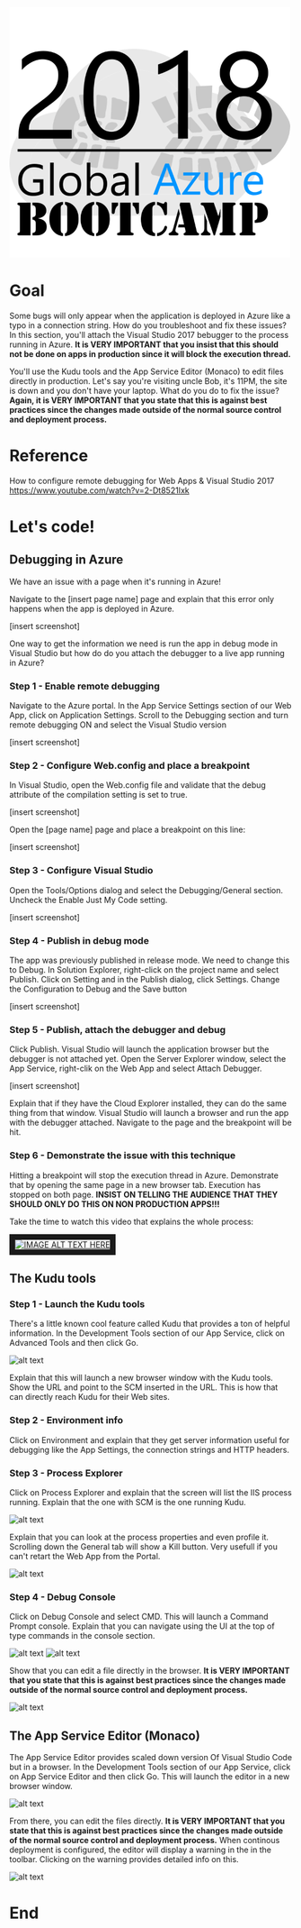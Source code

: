 ![gablogo][gablogo]
# Goal
Some bugs will only appear when the application is deployed in Azure like a typo in a connection string.  How do you troubleshoot and fix these issues?  In this section, you'll attach the Visual Studio 2017 bebugger to the process running in Azure.  **It is VERY IMPORTANT that you insist that this should not be done on apps in production since it will block the execution thread.**

You'll use the Kudu tools and the App Service Editor (Monaco) to edit files directly in production.  Let's say you're visiting uncle Bob, it's 11PM, the site is down and you don't have your laptop.  What do you do to fix the issue?  **Again, it is VERY IMPORTANT that you state that this is against best practices since the changes made outside of the normal source control and deployment process.**

# Reference
How to configure remote debugging for Web Apps & Visual Studio 2017
https://www.youtube.com/watch?v=2-Dt8521Ixk

# Let's code!
## Debugging in Azure
We have an issue with a page when it's running in Azure!

Navigate to the [insert page name] page and explain that this error only happens when the app is deployed in Azure.

[insert screenshot]

One way to get the information we need is run the app in debug mode in Visual Studio but how do do you attach the debugger to a live app running in Azure?

### Step 1 - Enable remote debugging
Navigate to the Azure portal.  In the App Service Settings section of our Web App, click on Application Settings.  Scroll to the Debugging section and turn remote debugging ON and select the Visual Studio version

[insert screenshot]

### Step 2 - Configure Web.config and place a breakpoint
In Visual Studio, open the Web.config file and validate that the debug attribute of the compilation setting is set to true.

[insert screenshot]

Open the [page name] page and place a breakpoint on this line:

[insert screenshot]

### Step 3 - Configure Visual Studio
Open the Tools/Options dialog and select the Debugging/General section.  Uncheck the Enable Just My Code setting.

[insert screenshot]

### Step 4 - Publish in debug mode
The app was previously published in release mode.  We need to change this to Debug.  In Solution Explorer, right-click on the project name and select Publish.  Click on Setting and in the Publish dialog, click Settings.  Change the Configuration to Debug and the Save button

[insert screenshot]

### Step 5 - Publish, attach the debugger and debug
Click Publish.  Visual Studio will launch the application browser but the debugger is not attached yet.  Open the Server Explorer window, select the App Service, right-clik on the Web App and select Attach Debugger.

[insert screenshot]

Explain that if they have the Cloud Explorer installed, they can do the same thing from that window.  Visual Studio will launch a browser and run the app with the debugger attached.  Navigate to the page and the breakpoint will be hit.

### Step 6 - Demonstrate the issue with this technique
Hitting a breakpoint will stop the execution thread in Azure.  Demonstrate that by opening the same page in a new browser tab.  Execution has stopped on both page.  **INSIST ON TELLING THE AUDIENCE THAT THEY SHOULD ONLY DO THIS ON NON PRODUCTION APPS!!!**


Take the time to watch this video that explains the whole process:

<a href="http://www.youtube.com/watch?feature=player_embedded&v=2-Dt8521Ixk" target="_blank"><img src="http://img.youtube.com/vi/2-Dt8521Ixk/0.jpg" 
alt="IMAGE ALT TEXT HERE" width="240" height="180" border="10" /></a>


## The Kudu tools
### Step 1 - Launch the Kudu tools
There's a little known cool feature called Kudu that provides a ton of helpful information.  In the Development Tools section of our App Service, click on Advanced Tools and then click Go.

![alt text][Kudu1]

Explain that this will launch a new browser window with the Kudu tools.  Show the URL and point to the SCM inserted in the URL.  This is how that can directly reach Kudu for their Web sites.

### Step 2 - Environment info
Click on Environment and explain that they get server information useful for debugging like the App Settings, the connection strings and HTTP headers.

### Step 3 - Process Explorer
Click on Process Explorer and explain that the screen will list the IIS process running.  Explain that the one with SCM is the one running Kudu.

![alt text][Kudu2]

Explain that you can look at the process properties and even profile it.  Scrolling down the General tab will show a Kill button.  Very usefull if you can't retart the Web App from the Portal.

![alt text][Kudu3]

### Step 4 - Debug Console
Click on Debug Console and select CMD.  This will launch a Command Prompt console.  Explain that you can navigate using the UI at the top of type commands in the console section.

![alt text][Kudu4]
![alt text][Kudu5]

Show that you can edit a file directly in the browser.  **It is VERY IMPORTANT that you state that this is against best practices since the changes made outside of the normal source control and deployment process.**

![alt text][Kudu6]

## The App Service Editor (Monaco)
The App Service Editor provides scaled down version Of Visual Studio Code but in a browser.  In the Development Tools section of our App Service, click on App Service Editor and then click Go.  This will launch the editor in a new browser window.

![alt text][Monaco1]

From there, you can edit the files directly.  **It is VERY IMPORTANT that you state that this is against best practices since the changes made outside of the normal source control and deployment process.**  When continous deployment is configured, the editor will display a warning in the in the toolbar.  Clicking on the warning provides detailed info on this. 

![alt text][Monaco2]

# End


[gablogo]: ../media/logo-2018-500x444.png "Global Azure Bootcamp logo"

[Monaco1]: https://raw.githubusercontent.com/MSDEVMTL/2018-04-21-GlobalAzureBootcamp2018/master/Step%206%20-%20App%20Service/media/Monaco1.png "Monaco"
[Monaco2]: https://raw.githubusercontent.com/MSDEVMTL/2018-04-21-GlobalAzureBootcamp2018/master/Step%206%20-%20App%20Service/media/Monaco2.png "Monaco"

[Kudu1]: https://raw.githubusercontent.com/MSDEVMTL/2018-04-21-GlobalAzureBootcamp2018/master/Step%206%20-%20App%20Service/media/Kudu1.png "Kudu"
[Kudu2]: https://raw.githubusercontent.com/MSDEVMTL/2018-04-21-GlobalAzureBootcamp2018/master/Step%206%20-%20App%20Service/media/Kudu2.png "Kudu"
[Kudu3]: https://raw.githubusercontent.com/MSDEVMTL/2018-04-21-GlobalAzureBootcamp2018/master/Step%206%20-%20App%20Service/media/Kudu3.png "Kudu"
[Kudu4]: https://raw.githubusercontent.com/MSDEVMTL/2018-04-21-GlobalAzureBootcamp2018/master/Step%206%20-%20App%20Service/media/Kudu4.png "Kudu"
[Kudu5]: https://raw.githubusercontent.com/MSDEVMTL/2018-04-21-GlobalAzureBootcamp2018/master/Step%206%20-%20App%20Service/media/Kudu4-2.png "Kudu"
[Kudu6]: https://raw.githubusercontent.com/MSDEVMTL/2018-04-21-GlobalAzureBootcamp2018/master/Step%206%20-%20App%20Service/media/Kudu5.png "Kudu"
